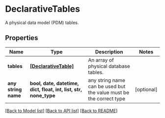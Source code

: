 # DeclarativeTables

A physical data model (PDM) tables.

## Properties
Name | Type | Description | Notes
------------ | ------------- | ------------- | -------------
**tables** | [**[DeclarativeTable]**](DeclarativeTable.md) | An array of physical database tables. | 
**any string name** | **bool, date, datetime, dict, float, int, list, str, none_type** | any string name can be used but the value must be the correct type | [optional]

[[Back to Model list]](../README.md#documentation-for-models) [[Back to API list]](../README.md#documentation-for-api-endpoints) [[Back to README]](../README.md)


